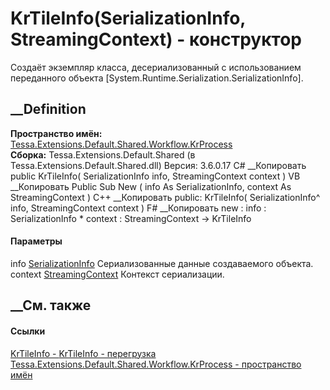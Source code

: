 # KrTileInfo(SerializationInfo, StreamingContext) - конструктор
Создаёт экземпляр класса, десериализованный с использованием переданного
объекта [System.Runtime.Serialization.SerializationInfo].
## __Definition
 **Пространство имён:**
[Tessa.Extensions.Default.Shared.Workflow.KrProcess](N_Tessa_Extensions_Default_Shared_Workflow_KrProcess.htm)  
 **Сборка:** Tessa.Extensions.Default.Shared (в
Tessa.Extensions.Default.Shared.dll) Версия: 3.6.0.17
C# __Копировать
     public KrTileInfo(
    	SerializationInfo info,
    	StreamingContext context
    )
VB __Копировать
     Public Sub New ( 
    	info As SerializationInfo,
    	context As StreamingContext
    )
C++ __Копировать
     public:
    KrTileInfo(
    	SerializationInfo^ info, 
    	StreamingContext context
    )
F# __Копировать
     new : 
            info : SerializationInfo * 
            context : StreamingContext -> KrTileInfo
#### Параметры
info
[SerializationInfo](https://learn.microsoft.com/dotnet/api/system.runtime.serialization.serializationinfo)
    Сериализованные данные создаваемого объекта.
context
[StreamingContext](https://learn.microsoft.com/dotnet/api/system.runtime.serialization.streamingcontext)
    Контекст сериализации.
##  __См. также
#### Ссылки
[KrTileInfo -
](T_Tessa_Extensions_Default_Shared_Workflow_KrProcess_KrTileInfo.htm)
[KrTileInfo -
перегрузка](Overload_Tessa_Extensions_Default_Shared_Workflow_KrProcess_KrTileInfo__ctor.htm)
[Tessa.Extensions.Default.Shared.Workflow.KrProcess - пространство
имён](N_Tessa_Extensions_Default_Shared_Workflow_KrProcess.htm)
